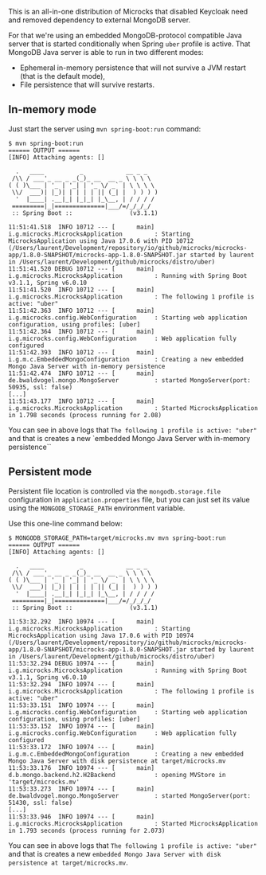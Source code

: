 This is an all-in-one distribution of Microcks that disabled Keycloak need and removed dependency to external MongoDB server. 

For that we're using an embedded MongoDB-protocol compatible Java server that is started conditionally when Spring `uber` profile is active.
That MongoDB Java server is able to run in two different modes:
* Ephemeral in-memory persistence that will not survive a JVM restart (that is the default mode),
* File persistence that will survive restarts.

## In-memory mode

Just start the server using `mvn spring-boot:run` command:

```shell
$ mvn spring-boot:run 
====== OUTPUT ======
[INFO] Attaching agents: []

  .   ____          _            __ _ _
 /\\ / ___'_ __ _ _(_)_ __  __ _ \ \ \ \
( ( )\___ | '_ | '_| | '_ \/ _` | \ \ \ \
 \\/  ___)| |_)| | | | | || (_| |  ) ) ) )
  '  |____| .__|_| |_|_| |_\__, | / / / /
 =========|_|==============|___/=/_/_/_/
 :: Spring Boot ::                (v3.1.1)

11:51:41.518  INFO 10712 --- [      main] i.g.microcks.MicrocksApplication         : Starting MicrocksApplication using Java 17.0.6 with PID 10712 (/Users/laurent/Development/repository/io/github/microcks/microcks-app/1.8.0-SNAPSHOT/microcks-app-1.8.0-SNAPSHOT.jar started by laurent in /Users/laurent/Development/github/microcks/distro/uber)
11:51:41.520 DEBUG 10712 --- [      main] i.g.microcks.MicrocksApplication         : Running with Spring Boot v3.1.1, Spring v6.0.10
11:51:41.520  INFO 10712 --- [      main] i.g.microcks.MicrocksApplication         : The following 1 profile is active: "uber"
11:51:42.363  INFO 10712 --- [      main] i.g.microcks.config.WebConfiguration     : Starting web application configuration, using profiles: [uber]
11:51:42.364  INFO 10712 --- [      main] i.g.microcks.config.WebConfiguration     : Web application fully configured
11:51:42.393  INFO 10712 --- [      main] i.g.m.c.EmbeddedMongoConfiguration       : Creating a new embedded Mongo Java Server with in-memory persistence
11:51:42.474  INFO 10712 --- [      main] de.bwaldvogel.mongo.MongoServer          : started MongoServer(port: 50935, ssl: false)
[...]
11:51:43.177  INFO 10712 --- [      main] i.g.microcks.MicrocksApplication         : Started MicrocksApplication in 1.798 seconds (process running for 2.08)
```

You can see in above logs that `The following 1 profile is active: "uber"` and that is creates a new `embedded Mongo Java Server with in-memory persistence``

## Persistent mode

Persistent file location is controlled via the `mongodb.storage.file` configuration in `application.properties` file,
but you can just set its value using the `MONGODB_STORAGE_PATH` environment variable.

Use this one-line command below:

```shell
$ MONGODB_STORAGE_PATH=target/microcks.mv mvn spring-boot:run 
====== OUTPUT ======
[INFO] Attaching agents: []

  .   ____          _            __ _ _
 /\\ / ___'_ __ _ _(_)_ __  __ _ \ \ \ \
( ( )\___ | '_ | '_| | '_ \/ _` | \ \ \ \
 \\/  ___)| |_)| | | | | || (_| |  ) ) ) )
  '  |____| .__|_| |_|_| |_\__, | / / / /
 =========|_|==============|___/=/_/_/_/
 :: Spring Boot ::                (v3.1.1)

11:53:32.292  INFO 10974 --- [      main] i.g.microcks.MicrocksApplication         : Starting MicrocksApplication using Java 17.0.6 with PID 10974 (/Users/laurent/Development/repository/io/github/microcks/microcks-app/1.8.0-SNAPSHOT/microcks-app-1.8.0-SNAPSHOT.jar started by laurent in /Users/laurent/Development/github/microcks/distro/uber)
11:53:32.294 DEBUG 10974 --- [      main] i.g.microcks.MicrocksApplication         : Running with Spring Boot v3.1.1, Spring v6.0.10
11:53:32.294  INFO 10974 --- [      main] i.g.microcks.MicrocksApplication         : The following 1 profile is active: "uber"
11:53:33.151  INFO 10974 --- [      main] i.g.microcks.config.WebConfiguration     : Starting web application configuration, using profiles: [uber]
11:53:33.152  INFO 10974 --- [      main] i.g.microcks.config.WebConfiguration     : Web application fully configured
11:53:33.172  INFO 10974 --- [      main] i.g.m.c.EmbeddedMongoConfiguration       : Creating a new embedded Mongo Java Server with disk persistence at target/microcks.mv
11:53:33.176  INFO 10974 --- [      main] d.b.mongo.backend.h2.H2Backend           : opening MVStore in 'target/microcks.mv'
11:53:33.273  INFO 10974 --- [      main] de.bwaldvogel.mongo.MongoServer          : started MongoServer(port: 51430, ssl: false)
[...]
11:53:33.946  INFO 10974 --- [      main] i.g.microcks.MicrocksApplication         : Started MicrocksApplication in 1.793 seconds (process running for 2.073)
```

You can see in above logs that `The following 1 profile is active: "uber"` and that is creates a new `embedded Mongo Java Server with disk persistence at target/microcks.mv`.